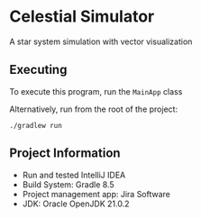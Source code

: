 # Celestial Simulator
A star system simulation with vector visualization

## Executing
To execute this program, run the `MainApp` class

Alternatively, run from the root of the project:
```agsl
./gradlew run
```

## Project Information
- Run and tested IntelliJ IDEA
- Build System: Gradle 8.5
- Project management app: Jira Software
- JDK: Oracle OpenJDK 21.0.2

